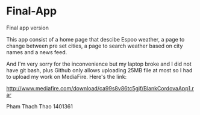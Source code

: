 # Final-App
Final app version

This app consist of a home page that descibe Espoo weather, a page to change between pre set cities, a page to search weather based on city names and a news feed.

And I'm very sorry for the inconvenience but my laptop broke and I did not have git bash, plus Github only allows uploading 25MB file at most so I had to upload my work on MediaFire. Here's the link:

http://www.mediafire.com/download/ca99s8v86tc5gjf/BlankCordovaApp1.rar

Pham Thach Thao 1401361
